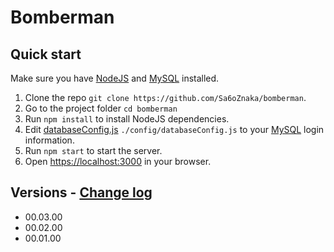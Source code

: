 # Bomberman

## Quick start

Make sure you have [NodeJS](https://nodejs.org/en/) and [MySQL](https://www.mysql.com/) installed.
1. Clone the repo `git clone https://github.com/Sa6oZnaka/bomberman`.
2. Go to the project folder `cd bomberman`
3. Run `npm install` to install NodeJS dependencies.
4. Edit [databaseConfig.js](config/databaseConfig.js) `./config/databaseConfig.js` to your [MySQL](https://www.mysql.com/) login information.
5. Run `npm start` to start the server.
6. Open [https://localhost:3000](https://localhost:3000) in your browser.

## Versions - [Change log](CHANGELOG.md)
- 00.03.00
- 00.02.00
- 00.01.00


